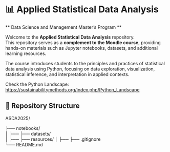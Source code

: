 # 📊 Applied Statistical Data Analysis  

** Data Science and Management Master’s Program **

Welcome to the **Applied Statistical Data Analysis** repository.  
This repository serves as a **complement to the Moodle course**, providing hands-on materials such as Jupyter notebooks, datasets, and additional learning resources.  

The course introduces students to the principles and practices of statistical data analysis using Python, focusing on data exploration, visualization, statistical inference, and interpretation in applied contexts.

Check the Python Landscape: https://sustainabilitymethods.org/index.php/Python_Landscape

## 📂 Repository Structure

ASDA2025/

├── notebooks/          
│   ├── 
├── datasets/      
│   ├── 
├── resources/ 
│   ├── 
├── .gitignore         
└── README.md            
